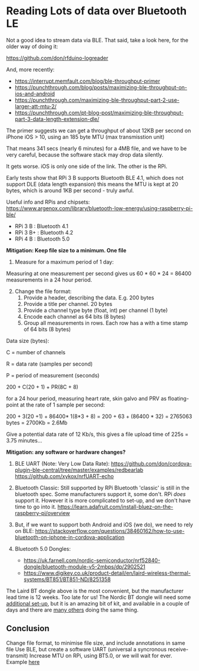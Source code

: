 # Reading Lots of data over Bluetooth LE

Not a good idea to stream data via BLE. That said, take a look here, for the older way of doing it:

https://github.com/don/rfduino-logreader

And, more recently:

* https://interrupt.memfault.com/blog/ble-throughput-primer
* https://punchthrough.com/blog/posts/maximizing-ble-throughput-on-ios-and-android
* https://punchthrough.com/maximizing-ble-throughput-part-2-use-larger-att-mtu-2/
* https://punchthrough.com/pt-blog-post/maximizing-ble-throughput-part-3-data-length-extension-dle/


The primer suggests we can get a throughput of about 12KB per second on iPhone iOS > 10, using an 185 byte MTU  (max transmisstion unit)

That means 341 secs  (nearly 6 minutes) for a 4MB file, and we have to be very careful, because the software stack may drop data silently.

It gets worse. iOS is only one side of the link. The other is the RPi.

Early tests show that RPi 3 B supports Bluetooth BLE 4.1, which does not support DLE (data length expansion) this means the MTU is kept at 20 bytes, which is around 1KB per second - truly awful.

Useful info and RPis and chipsets: https://www.argenox.com/library/bluetooth-low-energy/using-raspberry-pi-ble/
   * RPi 3 B  : Bluetooth 4.1
   * RPi 3 B+ : Bluetooth 4.2
   * RPi 4 B  : Bluetooth 5.0

**Mitigation: Keep file size to a minimum. One file**

1. Measure for a maximum period of 1 day:

Measuring at one measurement per second gives us 60 * 60 * 24 = 86400 measurements in a 24 hour period.

2. Change the file format:
   1. Provide a header, describing the data. E.g. 200 bytes
   2. Provide a title per channel. 20 bytes
   3. Provide a channel type byte (float, int) per channel (1 byte)
   4. Encode each channel as 64 bits (8 bytes)
   5. Group all measurements in rows. Each row has a with a time stamp of 64 bits (8 bytes)

Data size (bytes):

C = number of channels

R = data rate (samples per second)

P = period of measurement (seconds)

200 + C(20 + 1) + PR(8C + 8) 

for a 24 hour period, measuring heart rate, skin galvo and PRV as floating-point at the rate of 1 sample per second:

200 + 3(20 +1) + 86400* 1(8*3 + 8) = 200 + 63 + (86400 * 32) = 2765063 bytes = 2700Kb = 2.6Mb

Give a potential data rate of 12 Kb/s, this gives a file upload time of 225s = 3.75 minutes...

**Mitigation: any software or hardware changes?**

1. BLE UART (Note: Very Low Data Rate): 
   https://github.com/don/cordova-plugin-ble-central/tree/master/examples/redbearlab
   https://github.com/xykox/nrfUART-echo
   
2. Bluetooth Classic: Still supported by RPi
Bluetooth 'classic' is still in the bluetooth spec. Some manufacturers support it, some don't. RPi *does* support it. However it is more complicated to set-up, and we don't have time to go into it.
https://learn.adafruit.com/install-bluez-on-the-raspberry-pi/overview

3. But, if we want to support both Android and iOS (we do), we need to rely on BLE: https://stackoverflow.com/questions/38460162/how-to-use-bluetooth-on-iphone-in-cordova-application

4. Bluetooth 5.0 Dongles:

   * https://uk.farnell.com/nordic-semiconductor/nrf52840-dongle/bluetooth-module-v5-2mbps/dp/2902521
   * https://www.digikey.co.uk/product-detail/en/laird-wireless-thermal-systems/BT851/BT851-ND/8251358

The Laird BT dongle above is the most convenient, but the manufacturer lead time is 12 weeks. Too late for us!
The Nordic BT dongle will need some [additional set-up](https://www.nordicsemi.com/Software-and-tools/Software/S140), but it is an amazing bit of kit, and available in a couple of days and there are [many others](https://devzone.nordicsemi.com/f/nordic-q-a/28640/maximum-att-mtu-for-ble-nus) doing the same thing.

## Conclusion

Change file format, to minimise file size, and include annotations in same file
Use BLE, but create a software UART (universal a syncronous receive-transmit)
Increase MTU on RPi, using BT5.0, or we will wait for ever. Example [here](https://www.tonymacx86.com/threads/how-to-bluetooth-5-0-usb-dongle-guide.287115/) 

